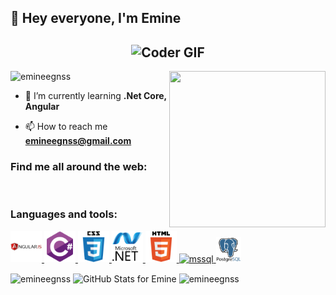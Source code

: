 ## 👋 Hey everyone, I'm Emine

<h2 align="center">
<img width="500" height="400" src="https://res.cloudinary.com/practicaldev/image/fetch/s--2bZIjPGC--/c_limit%2Cf_auto%2Cfl_progressive%2Cq_66%2Cw_880/https://dev-to-uploads.s3.amazonaws.com/i/d4tvukbt5mra37cvwklk.gif" alt="Coder GIF" width="500">
</h2>
<img align="right" width="250" height="250" src="https://github.com/MishManners/MishManners/blob/master/My-OctocatsShortest.gif"></a>
<p align="left"> <img src="https://komarev.com/ghpvc/?username=emineegnss&label=Profile%20views&color=e392fe&style=flat" alt="emineegnss" /> </p>

- 🌱 I’m currently learning **.Net Core, Angular**

- 📫 How to reach me **emineegnss@gmail.com**


</p>

<!-- ![2021-08-10 20-43-14 2021-08-10 20_45_32](https://user-images.githubusercontent.com/36594527/131284497-24a6db5f-d86d-4548-81cc-fa6aa186892c.gif) -->

### Find me all around the web:

<p align="left">
<a href="http://linkedin.com/in/emine-güneş-34649a203/" target="blank"><img align="center" src="https://github.com/mishmanners/MishManners/blob/master/socials/transparent-Linkedin-logo-icon.png" alt="" height="30" /></a>
</p>

### Languages and tools:
<p align="left"> <a href="https://angular.io" target="_blank" rel="noreferrer"> <img src="https://raw.githubusercontent.com/devicons/devicon/master/icons/angularjs/angularjs-original-wordmark.svg" alt="angularjs" width="50" height="50"/> </a> <a href="https://www.w3schools.com/cs/" target="_blank" rel="noreferrer"> <img src="https://raw.githubusercontent.com/devicons/devicon/master/icons/csharp/csharp-original.svg" alt="csharp" width="50" height="50"/> </a> <a href="https://www.w3schools.com/css/" target="_blank" rel="noreferrer"> <img src="https://raw.githubusercontent.com/devicons/devicon/master/icons/css3/css3-original-wordmark.svg" alt="css3" width="50" height="50"/> </a> <a href="https://dotnet.microsoft.com/" target="_blank" rel="noreferrer"> <img src="https://raw.githubusercontent.com/devicons/devicon/master/icons/dot-net/dot-net-original-wordmark.svg" alt="dotnet" width="50" height="50"/> </a> <a href="https://www.w3.org/html/" target="_blank" rel="noreferrer"> <img src="https://raw.githubusercontent.com/devicons/devicon/master/icons/html5/html5-original-wordmark.svg" alt="html5" width="50" height="50"/> </a> <a href="https://www.microsoft.com/en-us/sql-server" target="_blank" rel="noreferrer"> <img src="https://www.svgrepo.com/show/303229/microsoft-sql-server-logo.svg" alt="mssql" width="50" height="50"/> </a> <a href="https://www.postgresql.org" target="_blank" rel="noreferrer"> <img src="https://raw.githubusercontent.com/devicons/devicon/master/icons/postgresql/postgresql-original-wordmark.svg" alt="postgresql" width="40" height="40"/> </a> </p>

<img align="center" src="https://github-readme-stats.vercel.app/api/top-langs?username=emineegnss&show_icons=true&locale=en&layout=compact" alt="emineegnss" />

<img align="center" src="https://github-readme-stats.vercel.app/api?username=emineegnss&show_icons=true&include_all_commits=true&count_private=true&theme=jolly&layout=compact" alt="GitHub Stats for Emine" width="500" />

<img align="center" src="https://github-readme-streak-stats.herokuapp.com/?user=emineegnss&theme=jolly" alt="emineegnss" width="600" />
